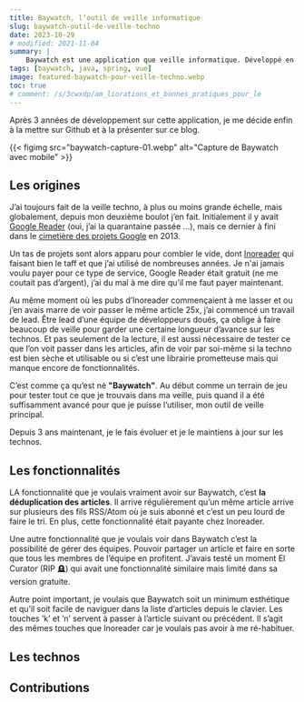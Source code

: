 ```yaml
---
title: Baywatch, l’outil de veille informatique
slug: baywatch-outil-de-veille-techno
date: 2023-10-29
# modified: 2021-11-04
summary: |
    Baywatch est une application que veille informatique. Développé en Java à l’aide de Spring Boot Webflux et de Vue.js pour l’interface. L’application utilise une base de donnée SQLite pour le stockage. Les fonctionnalitées phares de Baywatch sont la déduplication des articles, la gestion des équipes et une interface hyper intuitive.
tags: [baywatch, java, spring, vue]
image: featured-baywatch-pour-veille-techno.webp
toc: true
# comment: /s/3cwxdp/am_liorations_et_bonnes_pratiques_pour_le
---
```


Après 3 années de développement sur cette application, je me décide enfin à la mettre sur Github et à la présenter sur ce blog.

{{< figimg src="baywatch-capture-01.webp" alt="Capture de Baywatch avec mobile" >}}

## Les origines

J’ai toujours fait de la veille techno, à plus ou moins grande échelle, mais globalement, depuis mon deuxième boulot j’en fait. Initialement il y avait [Google Reader](https://fr.wikipedia.org/wiki/Google_Reader) (oui, j’ai la quarantaine passée ...), mais ce dernier à fini dans le [cimetière des projets Google](https://gcemetery.co/google-reader/) en 2013.

Un tas de projets sont alors apparu pour combler le vide, dont [Inoreader](https://www.inoreader.com/fr/) qui faisant bien le taff et que j’ai utilisé de nombreuses années. Je n'ai jamais voulu payer pour ce type de service, Google Reader était gratuit (ne me coutait pas d’argent), j’ai du mal à me dire qu’il me faut payer maintenant.

Au même moment où les pubs d’Inoreader commençaient à me lasser et ou j’en avais marre de voir passer le même article 25x, j’ai commencé un travail de lead. Être lead d’une équipe de développeurs doués, ça oblige à faire beaucoup de veille pour garder une certaine longueur d’avance sur les technos. Et pas seulement de la lecture, il est aussi nécessaire de tester ce que l’on voit passer dans les articles, afin de voir par soi-même si la techno est bien sèche et utilisable ou si c’est une librairie prometteuse mais qui manque encore de fonctionnalités.

C’est comme ça qu’est né **"Baywatch"**. Au début comme un terrain de jeu pour tester tout ce que je trouvais dans ma veille, puis quand il a été suffisamment avancé pour que je puisse l’utiliser, mon outil de veille principal.

Depuis 3 ans maintenant, je le fais évoluer et je le maintiens à jour sur les technos.

## Les fonctionnalités

LA fonctionnalité que je voulais vraiment avoir sur Baywatch, c’est **la déduplication des articles**. Il arrive régulièrement qu’un même article arrive sur plusieurs des fils RSS/Atom où je suis abonné et c’est un peu lourd de faire le tri. En plus, cette fonctionnalité était payante chez Inoreader.

Une autre fonctionnalité que je voulais voir dans Baywatch c’est la possibilité de gérer des équipes. Pouvoir partager un article et faire en sorte que tous les membres de l’équipe en profitent. J’avais testé un moment El Curator (RIP 🪦) qui avait une fonctionnalité similaire mais limité dans sa version gratuite.

Autre point important, je voulais que Baywatch soit un minimum esthétique et qu’il soit facile de naviguer dans la liste d’articles depuis le clavier. Les touches ’k’ et ’n’ servent à passer à l’article suivant ou précédent. Il s’agit des mêmes touches que Inoreader car je voulais pas avoir à me ré-habituer.

## Les technos

## Contributions